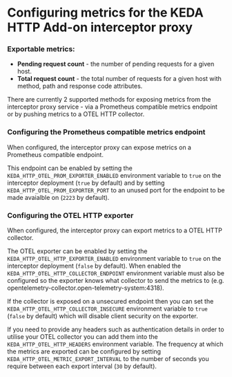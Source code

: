 # Configuring metrics for the KEDA HTTP Add-on interceptor proxy

### Exportable metrics:
* **Pending request count** - the number of pending requests for a given host.
* **Total request count** - the total number of requests for a given host with method, path and response code attributes.

There are currently 2 supported methods for exposing metrics from the interceptor proxy service - via a Prometheus compatible metrics endpoint or by pushing metrics to a OTEL HTTP collector.

### Configuring the Prometheus compatible metrics endpoint
When configured, the interceptor proxy can expose metrics on a Prometheus compatible endpoint.

This endpoint can be enabled by setting the `KEDA_HTTP_OTEL_PROM_EXPORTER_ENABLED` environment variable to `true` on the interceptor deployment (`true` by default) and by setting `KEDA_HTTP_OTEL_PROM_EXPORTER_PORT` to an unused port for the endpoint to be made avaialble on (`2223` by default).

### Configuring the OTEL HTTP exporter
When configured, the interceptor proxy can export metrics to a OTEL HTTP collector.

The OTEL exporter can be enabled by setting the `KEDA_HTTP_OTEL_HTTP_EXPORTER_ENABLED` environment variable to `true` on the interceptor deployment (`false` by default). When enabled the `KEDA_HTTP_OTEL_HTTP_COLLECTOR_ENDPOINT` environment variable must also be configured so the exporter knows what collector to send the metrics to (e.g. opentelemetry-collector.open-telemetry-system:4318).

If the collector is exposed on a unsecured endpoint then you can set the `KEDA_HTTP_OTEL_HTTP_COLLECTOR_INSECURE` environment variable to `true` (`false` by default) which will disable client security on the exporter.

If you need to provide any headers such as authentication details in order to utilise your OTEL collector you can add them into the `KEDA_HTTP_OTEL_HTTP_HEADERS` environment variable. The frequency at which the metrics are exported can be configured by setting `KEDA_HTTP_OTEL_METRIC_EXPORT_INTERVAL` to the number of seconds you require between each export interval (`30` by default).
